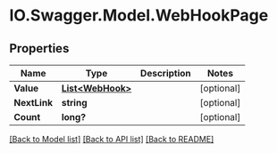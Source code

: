 # IO.Swagger.Model.WebHookPage
## Properties

Name | Type | Description | Notes
------------ | ------------- | ------------- | -------------
**Value** | [**List&lt;WebHook&gt;**](WebHook.md) |  | [optional] 
**NextLink** | **string** |  | [optional] 
**Count** | **long?** |  | [optional] 

[[Back to Model list]](../README.md#documentation-for-models) [[Back to API list]](../README.md#documentation-for-api-endpoints) [[Back to README]](../README.md)

